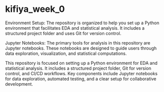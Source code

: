 # kifiya_week_0
Environment Setup: The repository is organized to help you set up a Python environment that facilitates EDA and statistical analysis. It includes a structured project folder and uses Git for version control.

Jupyter Notebooks: The primary tools for analysis in this repository are Jupyter notebooks. These notebooks are designed to guide users through data exploration, visualization, and statistical computations.

This repository is focused on setting up a Python environment for EDA and statistical analysis. It includes a structured project folder, Git for version control, and CI/CD workflows. Key components include Jupyter notebooks for data exploration, automated testing, and a clear setup for collaborative development.